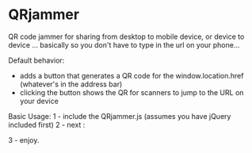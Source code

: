 QRjammer
========

QR code jammer for sharing from desktop to mobile device, or device to device ... basically so you don't have to type in the url on your phone...


Default behavior:
- adds a button that generates a QR code for the window.location.href (whatever's in the address bar)
- clicking the button shows the QR for scanners to jump to the URL on your device


Basic Usage:
1 - include the QRjammer.js (assumes you have jQuery included first)
2 - next :
  <script type="text/javascript">
    QRjammer();
  </script>
3 - enjoy.
